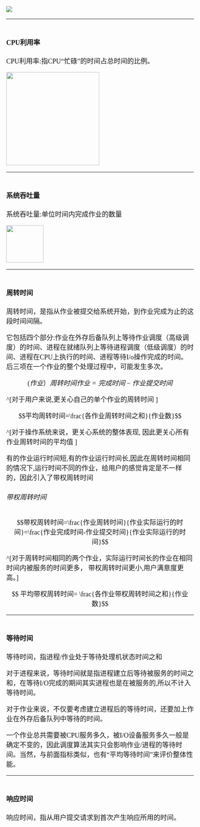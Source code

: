 <font size = 4 face = "黑体">



<img src="https://img-blog.csdnimg.cn/20201231151826198.png">

---

<img src="https://img-blog.csdnimg.cn/20201230165333673.png" height="5" />


#### CPU利用率


CPU利用率:指CPU“忙碌”的时间占总时间的比例。

<img src="https://img-blog.csdnimg.cn/20201231145300554.png" height="250">







---

<img src="https://img-blog.csdnimg.cn/20201230165333673.png" height="5" />


#### 系统吞吐量


系统吞吐量:单位时间内完成作业的数量


<img src="https://img-blog.csdnimg.cn/20201231145415449.png" height="100">













---

<img src="https://img-blog.csdnimg.cn/20201230165333673.png" height="5" />


#### 周转时间

周转时间，是指从作业被提交给系统开始，到作业完成为止的这段时间间隔。

它包括四个部分:作业在外存后备队列上等待作业调度（高级调度）的时间、进程在就绪队列上等待进程调度（低级调度）的时间、进程在CPU上执行的时间、进程等待I/o操作完成的时间。后三项在一个作业的整个处理过程中，可能发生多次。



```math
(作业）周转时间作业=完成时间-作业提交时间
```
^[对于用户来说,更关心自己的单个作业的周转时间
]


```math
平均周转时间=\frac{各作业周转时间之和}{作业数}
```
^[对于操作系统来说，更关心系统的整体表现,
因此更关心所有作业周转时间的平均值
]

有的作业运行时间短,有的作业运行时间长,因此在周转时间相同的情况下,运行时间不同的作业，给用户的感觉肯定是不一样的，因此引入了带权周转时间

###### 带权周转时间


```math
带权周转时间=\frac{作业周转时间}{作业实际运行的时间}=\frac{作业完成时间-作业提交时间}{作业实际运行的时间}
```
^[对于周转时间相同的两个作业，实际运行时间长的作业在相同时间内被服务的时间更多，
带权周转时间更小,用户满意度更高。]


```math

平均带权周转时间=
\frac{各作业带权周转时间之和}{作业数}
```

















---

<img src="https://img-blog.csdnimg.cn/20201230165333673.png" height="5" />


#### 等待时间

等待时间，指进程/作业处于等待处理机状态时间之和


对于进程来说，等待时间就是指进程建立后等待被服务的时间之和，在等待I/O完成的期间其实进程也是在被服务的,所以不计入等待时间。

对于作业来说，不仅要考虑建立进程后的等待时间，还要加上作业在外存后备队列中等待的时间。

一个作业总共需要被CPU服务多久，被I/O设备服务多久一般是确定不变的，因此调度算法其实只会影响作业/进程的等待时间。当然，与前面指标类似，也有“平均等待时间”来评价整体性能。










---

<img src="https://img-blog.csdnimg.cn/20201230165333673.png" height="5" />


#### 响应时间


响应时间，指从用户提交请求到首次产生响应所用的时间。


</font>